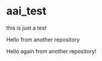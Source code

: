 # aai_test
this is just a test

Hello from another repository

Hello again from another repository!
